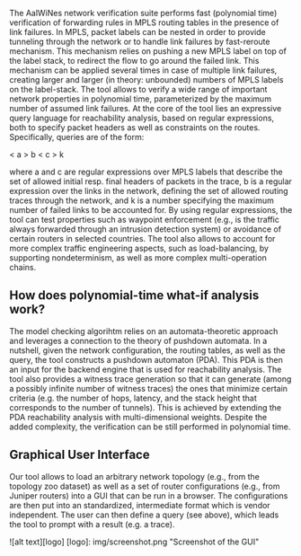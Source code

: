 The AalWiNes network verification suite performs fast (polynomial time) verification of forwarding rules
in MPLS routing tables in the presence of link failures. In MPLS, packet labels can be nested 
in order to provide tunneling through the network or to handle link
failures by fast-reroute mechanism. This mechanism relies on pushing a new MPLS
label on top of the label stack, to redirect the flow 
to go around the failed link. This mechanism can be applied several times
in case of multiple link failures, creating larger and larger (in theory: unbounded)
numbers of MPLS labels on the label-stack.
The tool allows to verify a
wide range of important network properties in polynomial time,
parameterized by the maximum number of assumed link failures. 
At the core of the tool lies an expressive query language for reachability
analysis, based on regular expressions, both to specify packet headers as well
as constraints on the routes. Specifically, queries are of the form:

< a >   b   < c >   k

where a and c are regular expressions over MPLS labels that describe the 
set of allowed initial resp. final headers of packets in the
trace, b is a regular expression over the links in the network, defining the set
of allowed routing traces through the network, and k is a number
specifying the maximum number of failed links to be accounted for. 
By using regular expressions, the tool can
test properties such as waypoint enforcement (e.g., is the
traffic always forwarded through an intrusion detection system)
or avoidance of certain routers in selected countries. 
The tool also allows to account for more complex
traffic engineering aspects, such as load-balancing, by supporting
nondeterminism, as well as more complex multi-operation chains.

## How does polynomial-time what-if analysis work?

The model checking algorihtm relies on an automata-theoretic approach
and leverages a connection to the theory of pushdown automata.
In a nutshell, given the network configuration, the routing tables,
as well as the query, the tool constructs a pushdown automaton
(PDA). This PDA is then an input for the backend engine
that is used for reachability analysis. 
The tool also provides a witness trace generation
so that it can generate (among a possibly infinite number of witness traces)
the ones that minimize certain criteria (e.g. the number of hops, latency,
and the stack height that corresponds to the number of tunnels). This is
achieved by extending the PDA reachability analysis with multi-dimensional weights.
Despite the added complexity, the verification can be still performed in polynomial time.

## Graphical User Interface

Our tool allows to load an arbitrary network
topology (e.g., from the topology zoo dataset) as well
as a set of router configurations (e.g., from Juniper routers) into a GUI that
can be run in a browser.
The configurations are then put into an standardized, intermediate
format which is vendor independent. The user can then define
a query (see above), which leads the tool to prompt with a result
(e.g. a trace). 

![alt text][logo]
[logo]: img/screenshot.png "Screenshot of the GUI"

